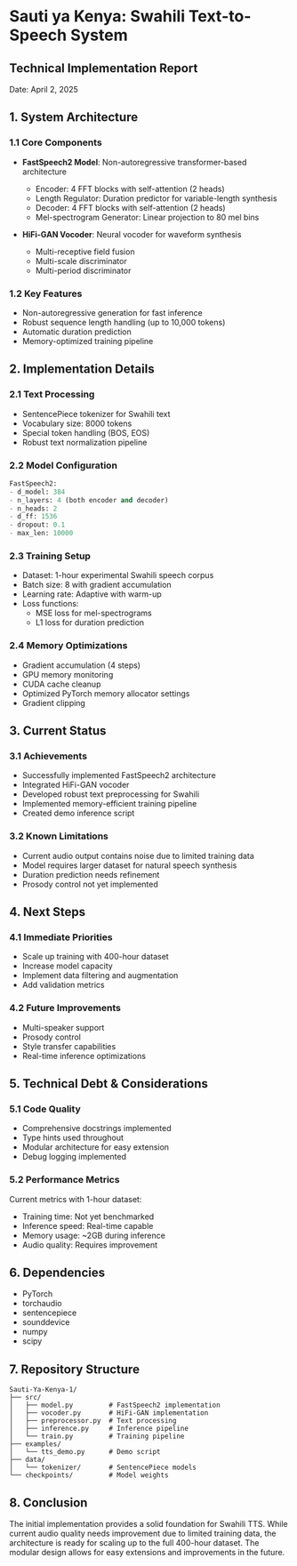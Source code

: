 # Sauti ya Kenya: Swahili Text-to-Speech System
## Technical Implementation Report
Date: April 2, 2025

## 1. System Architecture

### 1.1 Core Components
- **FastSpeech2 Model**: Non-autoregressive transformer-based architecture
  - Encoder: 4 FFT blocks with self-attention (2 heads)
  - Length Regulator: Duration predictor for variable-length synthesis
  - Decoder: 4 FFT blocks with self-attention (2 heads)
  - Mel-spectrogram Generator: Linear projection to 80 mel bins

- **HiFi-GAN Vocoder**: Neural vocoder for waveform synthesis
  - Multi-receptive field fusion
  - Multi-scale discriminator
  - Multi-period discriminator

### 1.2 Key Features
- Non-autoregressive generation for fast inference
- Robust sequence length handling (up to 10,000 tokens)
- Automatic duration prediction
- Memory-optimized training pipeline

## 2. Implementation Details

### 2.1 Text Processing
- SentencePiece tokenizer for Swahili text
- Vocabulary size: 8000 tokens
- Special token handling (BOS, EOS)
- Robust text normalization pipeline

### 2.2 Model Configuration
```python
FastSpeech2:
- d_model: 384
- n_layers: 4 (both encoder and decoder)
- n_heads: 2
- d_ff: 1536
- dropout: 0.1
- max_len: 10000
```

### 2.3 Training Setup
- Dataset: 1-hour experimental Swahili speech corpus
- Batch size: 8 with gradient accumulation
- Learning rate: Adaptive with warm-up
- Loss functions: 
  - MSE loss for mel-spectrograms
  - L1 loss for duration prediction

### 2.4 Memory Optimizations
- Gradient accumulation (4 steps)
- GPU memory monitoring
- CUDA cache cleanup
- Optimized PyTorch memory allocator settings
- Gradient clipping

## 3. Current Status

### 3.1 Achievements
- Successfully implemented FastSpeech2 architecture
- Integrated HiFi-GAN vocoder
- Developed robust text preprocessing for Swahili
- Implemented memory-efficient training pipeline
- Created demo inference script

### 3.2 Known Limitations
- Current audio output contains noise due to limited training data
- Model requires larger dataset for natural speech synthesis
- Duration prediction needs refinement
- Prosody control not yet implemented

## 4. Next Steps

### 4.1 Immediate Priorities
- Scale up training with 400-hour dataset
- Increase model capacity
- Implement data filtering and augmentation
- Add validation metrics

### 4.2 Future Improvements
- Multi-speaker support
- Prosody control
- Style transfer capabilities
- Real-time inference optimizations

## 5. Technical Debt & Considerations

### 5.1 Code Quality
- Comprehensive docstrings implemented
- Type hints used throughout
- Modular architecture for easy extension
- Debug logging implemented

### 5.2 Performance Metrics
Current metrics with 1-hour dataset:
- Training time: Not yet benchmarked
- Inference speed: Real-time capable
- Memory usage: ~2GB during inference
- Audio quality: Requires improvement

## 6. Dependencies
- PyTorch
- torchaudio
- sentencepiece
- sounddevice
- numpy
- scipy

## 7. Repository Structure
```
Sauti-Ya-Kenya-1/
├── src/
│   ├── model.py         # FastSpeech2 implementation
│   ├── vocoder.py       # HiFi-GAN implementation
│   ├── preprocessor.py  # Text processing
│   ├── inference.py     # Inference pipeline
│   └── train.py         # Training pipeline
├── examples/
│   └── tts_demo.py      # Demo script
├── data/
│   └── tokenizer/       # SentencePiece models
└── checkpoints/         # Model weights
```

## 8. Conclusion
The initial implementation provides a solid foundation for Swahili TTS. While current audio quality needs improvement due to limited training data, the architecture is ready for scaling up to the full 400-hour dataset. The modular design allows for easy extensions and improvements in the future.
